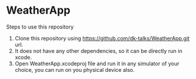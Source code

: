 # WeatherApp

Steps to use this repository

  1. Clone this repository using https://github.com/dk-talks/WeatherApp.git url.
  2. It does not have any other dependencies, so it can be directly run in xcode.
  3. Open WeatherApp.xcodeproj file and run it in any simulator of your choice, you can run on you physical device also.



